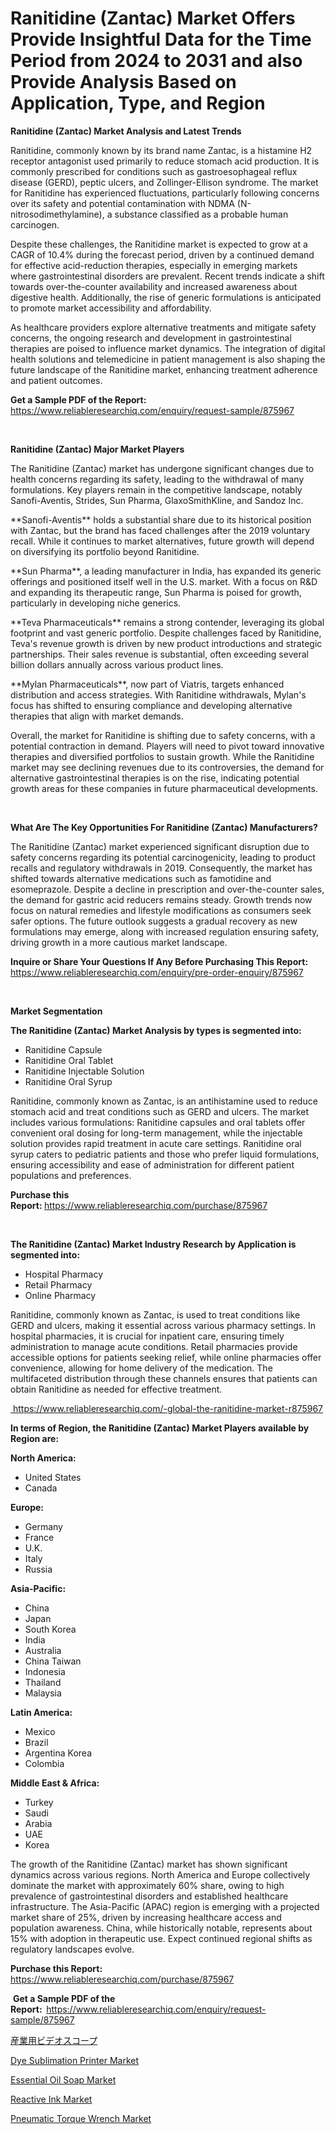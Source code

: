 <p><h1>Ranitidine (Zantac) Market Offers Provide Insightful Data for the Time Period from 2024 to 2031 and also Provide Analysis Based on Application, Type, and Region</h1></p><p><strong>Ranitidine (Zantac) Market Analysis and Latest Trends</strong></p>
<p><p>Ranitidine, commonly known by its brand name Zantac, is a histamine H2 receptor antagonist used primarily to reduce stomach acid production. It is commonly prescribed for conditions such as gastroesophageal reflux disease (GERD), peptic ulcers, and Zollinger-Ellison syndrome. The market for Ranitidine has experienced fluctuations, particularly following concerns over its safety and potential contamination with NDMA (N-nitrosodimethylamine), a substance classified as a probable human carcinogen. </p><p>Despite these challenges, the Ranitidine market is expected to grow at a CAGR of 10.4% during the forecast period, driven by a continued demand for effective acid-reduction therapies, especially in emerging markets where gastrointestinal disorders are prevalent. Recent trends indicate a shift towards over-the-counter availability and increased awareness about digestive health. Additionally, the rise of generic formulations is anticipated to promote market accessibility and affordability. </p><p>As healthcare providers explore alternative treatments and mitigate safety concerns, the ongoing research and development in gastrointestinal therapies are poised to influence market dynamics. The integration of digital health solutions and telemedicine in patient management is also shaping the future landscape of the Ranitidine market, enhancing treatment adherence and patient outcomes.</p></p>
<p><strong>Get a Sample PDF of the Report:&nbsp;</strong> <a href="https://www.reliableresearchiq.com/enquiry/request-sample/875967">https://www.reliableresearchiq.com/enquiry/request-sample/875967</a></p>
<p>&nbsp;</p>
<p><strong>Ranitidine (Zantac) Major Market Players</strong></p>
<p><p>The Ranitidine (Zantac) market has undergone significant changes due to health concerns regarding its safety, leading to the withdrawal of many formulations. Key players remain in the competitive landscape, notably Sanofi-Aventis, Strides, Sun Pharma, GlaxoSmithKline, and Sandoz Inc. </p><p>**Sanofi-Aventis** holds a substantial share due to its historical position with Zantac, but the brand has faced challenges after the 2019 voluntary recall. While it continues to market alternatives, future growth will depend on diversifying its portfolio beyond Ranitidine.</p><p>**Sun Pharma**, a leading manufacturer in India, has expanded its generic offerings and positioned itself well in the U.S. market. With a focus on R&D and expanding its therapeutic range, Sun Pharma is poised for growth, particularly in developing niche generics.</p><p>**Teva Pharmaceuticals** remains a strong contender, leveraging its global footprint and vast generic portfolio. Despite challenges faced by Ranitidine, Teva's revenue growth is driven by new product introductions and strategic partnerships. Their sales revenue is substantial, often exceeding several billion dollars annually across various product lines.</p><p>**Mylan Pharmaceuticals**, now part of Viatris, targets enhanced distribution and access strategies. With Ranitidine withdrawals, Mylan's focus has shifted to ensuring compliance and developing alternative therapies that align with market demands.</p><p>Overall, the market for Ranitidine is shifting due to safety concerns, with a potential contraction in demand. Players will need to pivot toward innovative therapies and diversified portfolios to sustain growth. While the Ranitidine market may see declining revenues due to its controversies, the demand for alternative gastrointestinal therapies is on the rise, indicating potential growth areas for these companies in future pharmaceutical developments.</p></p>
<p>&nbsp;</p>
<p><strong>What Are The Key Opportunities For Ranitidine (Zantac) Manufacturers?</strong></p>
<p><p>The Ranitidine (Zantac) market experienced significant disruption due to safety concerns regarding its potential carcinogenicity, leading to product recalls and regulatory withdrawals in 2019. Consequently, the market has shifted towards alternative medications such as famotidine and esomeprazole. Despite a decline in prescription and over-the-counter sales, the demand for gastric acid reducers remains steady. Growth trends now focus on natural remedies and lifestyle modifications as consumers seek safer options. The future outlook suggests a gradual recovery as new formulations may emerge, along with increased regulation ensuring safety, driving growth in a more cautious market landscape.</p></p>
<p><strong>Inquire or Share Your Questions If Any Before Purchasing This Report:</strong> <a href="https://www.reliableresearchiq.com/enquiry/pre-order-enquiry/875967">https://www.reliableresearchiq.com/enquiry/pre-order-enquiry/875967</a></p>
<p>&nbsp;</p>
<p><strong>Market Segmentation</strong></p>
<p><strong>The Ranitidine (Zantac) Market Analysis by types is segmented into:</strong></p>
<p><ul><li>Ranitidine Capsule</li><li>Ranitidine Oral Tablet</li><li>Ranitidine Injectable Solution</li><li>Ranitidine Oral Syrup</li></ul></p>
<p><p>Ranitidine, commonly known as Zantac, is an antihistamine used to reduce stomach acid and treat conditions such as GERD and ulcers. The market includes various formulations: Ranitidine capsules and oral tablets offer convenient oral dosing for long-term management, while the injectable solution provides rapid treatment in acute care settings. Ranitidine oral syrup caters to pediatric patients and those who prefer liquid formulations, ensuring accessibility and ease of administration for different patient populations and preferences.</p></p>
<p><strong>Purchase this Report:&nbsp;</strong><a href="https://www.reliableresearchiq.com/purchase/875967">https://www.reliableresearchiq.com/purchase/875967</a></p>
<p>&nbsp;</p>
<p><strong>The Ranitidine (Zantac) Market Industry Research by Application is segmented into:</strong></p>
<p><ul><li>Hospital Pharmacy</li><li>Retail Pharmacy</li><li>Online Pharmacy</li></ul></p>
<p><p>Ranitidine, commonly known as Zantac, is used to treat conditions like GERD and ulcers, making it essential across various pharmacy settings. In hospital pharmacies, it is crucial for inpatient care, ensuring timely administration to manage acute conditions. Retail pharmacies provide accessible options for patients seeking relief, while online pharmacies offer convenience, allowing for home delivery of the medication. The multifaceted distribution through these channels ensures that patients can obtain Ranitidine as needed for effective treatment.</p></p>
<p><a href="https://www.reliableresearchiq.com/-global-the-ranitidine-market-r875967">&nbsp;https://www.reliableresearchiq.com/-global-the-ranitidine-market-r875967</a></p>
<p><strong>In terms of Region, the Ranitidine (Zantac) Market Players available by Region are:</strong></p>
<p>
    <p> <strong> North America: </strong>
        <ul>
            <li>United States</li>
            <li>Canada</li>
        </ul>
        </p> 
    <p> <strong> Europe: </strong>
        <ul>
            <li>Germany</li>
            <li>France</li>
            <li>U.K.</li>
            <li>Italy</li>
            <li>Russia</li>
        </ul>
        </p> 
    <p> <strong> Asia-Pacific: </strong>
        <ul>
            <li>China</li>
            <li>Japan</li>
            <li>South Korea</li>
            <li>India</li>
            <li>Australia</li>
            <li>China Taiwan</li>
            <li>Indonesia</li>
            <li>Thailand</li>
            <li>Malaysia</li>
        </ul>
        </p> 
    <p> <strong> Latin America: </strong>
        <ul>
            <li>Mexico</li>
            <li>Brazil</li>
            <li>Argentina Korea</li>
            <li>Colombia</li>
        </ul>
        </p> 
    <p> <strong> Middle East & Africa: </strong>
        <ul>
            <li>Turkey</li>
            <li>Saudi</li>
            <li>Arabia</li>
            <li>UAE</li>
            <li>Korea</li>
        </ul>
    </p>
    </p>
<p><p>The growth of the Ranitidine (Zantac) market has shown significant dynamics across various regions. North America and Europe collectively dominate the market with approximately 60% share, owing to high prevalence of gastrointestinal disorders and established healthcare infrastructure. The Asia-Pacific (APAC) region is emerging with a projected market share of 25%, driven by increasing healthcare access and population awareness. China, while historically notable, represents about 15% with adoption in therapeutic use. Expect continued regional shifts as regulatory landscapes evolve.</p></p>
<p><strong>Purchase this Report: </strong><a href="https://www.reliableresearchiq.com/purchase/875967">https://www.reliableresearchiq.com/purchase/875967</a></p>
<p>&nbsp;<strong>Get a Sample PDF of the Report:&nbsp;&nbsp;</strong><a href="https://www.reliableresearchiq.com/enquiry/request-sample/875967">https://www.reliableresearchiq.com/enquiry/request-sample/875967</a></p>
<p><strong></strong></p>
<p><p><a href="https://medium.com/@verniebarton2023/%E7%94%A3%E6%A5%AD%E7%94%A8%E3%83%93%E3%83%87%E3%82%AA%E3%82%B9%E3%82%B3%E3%83%BC%E3%83%97%E5%B8%82%E5%A0%B4%E8%AA%BF%E6%9F%BB%E3%81%8A%E3%82%88%E3%81%B3%E6%A5%AD%E7%95%8C%E3%81%AE%E9%80%B2%E5%8C%96%E3%81%A82031%E5%B9%B4%E3%81%BE%E3%81%A7%E3%81%AE%E4%BA%88%E6%B8%AC-67fb598d98ca">産業用ビデオスコープ</a></p><p><a href="https://www.linkedin.com/pulse/global-dye-sublimation-printer-market-size-share-analysis-ws8dc?trackingId=MhxMF9Z6VqG3T1saKPGSQA%3D%3D">Dye Sublimation Printer Market</a></p><p><a href="https://www.linkedin.com/pulse/emerging-essential-oil-soap-market-opportunities-analysis-investors-myjse?trackingId=1cjneNJXQCif6rtxPQSixg%3D%3D">Essential Oil Soap Market</a></p><p><a href="https://www.linkedin.com/pulse/global-reactive-ink-industry-types-applications-market-players-thgjc?trackingId=BtierY8xRIu3z2CQ7eHuwg%3D%3D">Reactive Ink Market</a></p><p><a href="https://www.linkedin.com/pulse/comprehensive-analysis-global-pneumatic-torque-wrench-gxjwc?trackingId=Gugvl5dbjbGBb9NRj5%2BRcA%3D%3D">Pneumatic Torque Wrench Market</a></p></p>